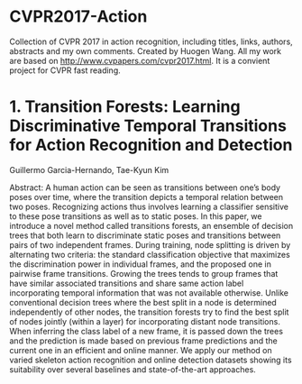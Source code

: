 # CVPR2017-Action
Collection of CVPR 2017 in action recognition, including titles, links, authors, abstracts and my own comments. Created by Huogen Wang. All my work are based on http://www.cvpapers.com/cvpr2017.html. It is a convient project for CVPR fast reading. 

# 1. Transition Forests: Learning Discriminative Temporal Transitions for Action Recognition and Detection
Guillermo Garcia-Hernando, Tae-Kyun Kim

Abstract: A human action can be seen as transitions between one’s body poses over time, where the transition depicts a temporal relation between two poses.  Recognizing actions thus involves learning a classifier sensitive to these pose transitions as well as to static poses. In this paper, we introduce a novel method called transitions forests, an ensemble of decision trees that both learn to discriminate static poses and transitions between pairs of two independent frames.  During training, node splitting is driven by alternating two criteria:  the standard classification objective that maximizes the discrimination power in individual frames, and the proposed one in pairwise frame transitions. Growing the trees tends to group frames that have similar associated transitions and share same action label incorporating temporal information that was not available otherwise.  Unlike conventional decision trees where the best split in a node is determined independently of other nodes, the transition forests try to find the best split of nodes jointly (within a layer) for incorporating distant node transitions.  When inferring the class label of a new frame, it is passed down the trees and the prediction is made based on previous frame predictions and the current one in an efficient and online manner.  We apply our method on varied skeleton action recognition and online detection datasets showing its suitability over several baselines and state-of-the-art approaches.
